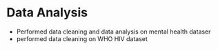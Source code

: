 # Data Analysis
- Performed data cleaning and data analysis on mental health dataser
 - performed data cleaning on WHO HIV dataset

